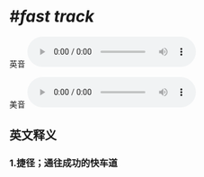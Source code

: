 # ***\#fast track*** 
英音
<audio src="./media/fast track1_AAC.aac" controls="controls"></audio>

美音
<audio src="./media/fast track2_AAC.aac" controls="controls"></audio>



  

英文释义
---
### 1.**捷径；通往成功的快车道**  


